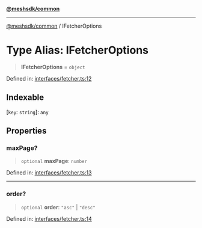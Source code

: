 [**@meshsdk/common**](../README.md)

***

[@meshsdk/common](../globals.md) / IFetcherOptions

# Type Alias: IFetcherOptions

> **IFetcherOptions** = `object`

Defined in: [interfaces/fetcher.ts:12](https://github.com/MeshJS/mesh/blob/1abde1553cbd7cf2cf4e40197fc0de9e4a7d0f49/packages/mesh-common/src/interfaces/fetcher.ts#L12)

## Indexable

\[`key`: `string`\]: `any`

## Properties

### maxPage?

> `optional` **maxPage**: `number`

Defined in: [interfaces/fetcher.ts:13](https://github.com/MeshJS/mesh/blob/1abde1553cbd7cf2cf4e40197fc0de9e4a7d0f49/packages/mesh-common/src/interfaces/fetcher.ts#L13)

***

### order?

> `optional` **order**: `"asc"` \| `"desc"`

Defined in: [interfaces/fetcher.ts:14](https://github.com/MeshJS/mesh/blob/1abde1553cbd7cf2cf4e40197fc0de9e4a7d0f49/packages/mesh-common/src/interfaces/fetcher.ts#L14)
